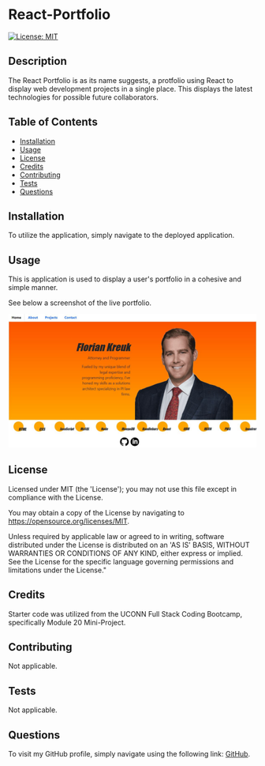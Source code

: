 # React-Portfolio

[![License: MIT](https://img.shields.io/badge/License-MIT-yellow.svg)](https://opensource.org/licenses/MIT)
 
 ## Description
 
 The React Portfolio is as its name suggests, a protfolio using React to display web development projects in a single place. This displays the latest technologies for possible future collaborators.
 
 ## Table of Contents
 
 - [Installation](#installation)
 - [Usage](#usage)
 - [License](#license)
 - [Credits](#credits)
 - [Contributing](#contributing)
 - [Tests](#tests)
 - [Questions](#questions)
 
 ## Installation
 
 To utilize the application, simply navigate to the deployed application.
 
 ## Usage
 
 This is application is used to display a user's portfolio in a cohesive and simple manner.
 
See below a screenshot of the live portfolio.

![Screenshot](/src/assets/portfolio.JPG)

 
 ## License
 
 Licensed under MIT (the 'License'); you may not use this file except in compliance with the License. 
 
 You may obtain a copy of the License by navigating to https://opensource.org/licenses/MIT.
 
 Unless required by applicable law or agreed to in writing, software distributed under the License is distributed on an 'AS IS' BASIS, WITHOUT WARRANTIES OR CONDITIONS OF ANY KIND, either express or implied. See the License for the specific language governing permissions and limitations under the License."
 
 
 ## Credits
 
 Starter code was utilized from the UCONN Full Stack Coding Bootcamp, specifically Module 20 Mini-Project.
 
 
 ## Contributing
 
 Not applicable.
  
 
 ## Tests
 
 Not applicable.
 
 
 ## Questions

 To visit my GitHub profile, simply navigate using the following link: [GitHub](https://github.com/f-kreuk).